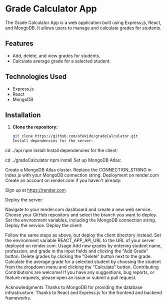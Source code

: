 # Grade Calculator App

The Grade Calculator App is a web application built using Express.js, React, and MongoDB. It allows users to manage and calculate grades for students.

## Features

- Add, delete, and view grades for students.
- Calculate average grade for a selected student.

## Technologies Used

- Express.js
- React
- MongoDB

## Installation

1. **Clone the repository:**

   ```bash
   git clone https://github.com/ofekido/gradeCalculator.git
   Install dependencies for the server:
   ```

cd ../api
npm install
Install dependencies for the client:

cd ../gradeCalculator
npm install
Set up MongoDB Atlas:

Create a MongoDB Atlas cluster.
Replace the CONNECTION_STRING in index.js with your MongoDB connection string.
Deployment on render.com
Create an account on render.com if you haven't already:

Sign up at https://render.com

Deploy the server:

Navigate to your render.com dashboard and create a new web service.
Choose your GitHub repository and select the branch you want to deploy.
Set the environment variables, including the MongoDB connection string.
Deploy the service.
Deploy the client:

Follow the same steps as above, but deploy the client directory instead.
Set the environment variable REACT_APP_API_URL to the URL of your server deployed on render.com.
Usage
Add new grades by entering student name, profession, and grade in the input fields and clicking the "Add Grade" button.
Delete grades by clicking the "Delete" button next to the grade.
Calculate the average grade for a selected student by choosing the student from the dropdown menu and clicking the "Calculate" button.
Contributing
Contributions are welcome! If you have any suggestions, bug reports, or feature requests, please open an issue or submit a pull request.

Acknowledgments
Thanks to MongoDB for providing the database infrastructure.
Thanks to React and Express.js for the frontend and backend frameworks.
